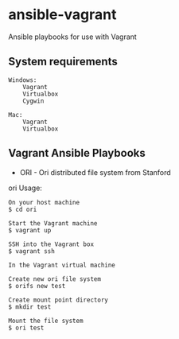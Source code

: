 ansible-vagrant
===============

Ansible playbooks for use with Vagrant

System requirements
-------------------

	Windows: 
		Vagrant
		Virtualbox
		Cygwin

	Mac: 
		Vagrant
		Virtualbox

Vagrant Ansible Playbooks
-------------------------

- ORI -
	Ori distributed file system from Stanford

ori Usage:

	On your host machine
	$ cd ori

	Start the Vagrant machine
	$ vagrant up

	SSH into the Vagrant box
	$ vagrant ssh

	In the Vagrant virtual machine

	Create new ori file system
	$ orifs new test

	Create mount point directory
	$ mkdir test

 	Mount the file system	
	$ ori test

